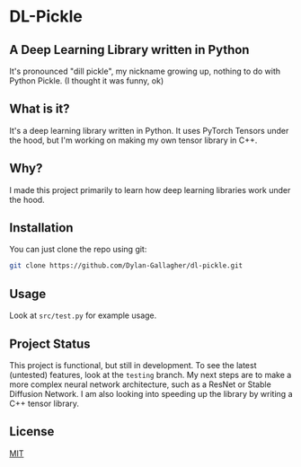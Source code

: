 # DL-Pickle 
## A Deep Learning Library written in Python
It's pronounced "dill pickle", my nickname growing up, nothing to do with Python Pickle. (I thought it was funny, ok)

## What is it?
It's a deep learning library written in Python. It uses PyTorch Tensors under the hood, but I'm working on making my own tensor library in C++.

## Why?
I made this project primarily to learn how deep learning libraries work under the hood.

## Installation
You can just clone the repo using git:

```bash
git clone https://github.com/Dylan-Gallagher/dl-pickle.git
```

## Usage
Look at `src/test.py` for example usage.

## Project Status
This project is functional, but still in development. To see the latest (untested) features, look at the `testing` branch.
My next steps are to make a more complex neural network architecture, such as a ResNet or Stable Diffusion Network.
I am also looking into speeding up the library by writing a C++ tensor library.

## License
[MIT](https://choosealicense.com/licenses/mit/)

